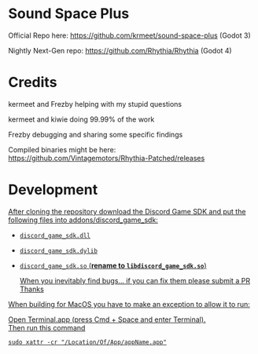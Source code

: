 # Sound Space Plus

Official Repo here: https://github.com/krmeet/sound-space-plus (Godot 3)

Nightly Next-Gen repo: https://github.com/Rhythia/Rhythia (Godot 4)

# Credits 
  kermeet and Frezby helping with my stupid questions 
  
  kermeet and kiwie doing 99.99% of the work 

  Frezby debugging and sharing some specific findings 
  
Compiled binaries might be here: https://github.com/Vintagemotors/Rhythia-Patched/releases
# Development <a href="dev-title" id="dev"/>
After cloning the repository download the Discord Game SDK and put the following files into addons/discord_game_sdk:  
- `discord_game_sdk.dll`  
- `discord_game_sdk.dylib`  
- `discord_game_sdk.so` (__rename to `libdiscord_game_sdk.so`__)
  
  When you inevitably find bugs... if you can fix them please submit a PR Thanks 


When building for MacOS you have to make an exception to allow it to run: 

 Open Terminal.app (press Cmd + Space and enter Terminal).\
 Then run this command 
    
 `sudo xattr -cr "/Location/Of/App/appName.app"`


